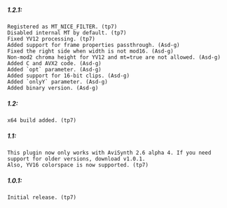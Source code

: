 ##### 1.2.1:
    Registered as MT_NICE_FILTER. (tp7)
    Disabled internal MT by default. (tp7)
    Fixed YV12 processing. (tp7)
    Added support for frame properties passthrough. (Asd-g)
    Fixed the right side when width is not mod16. (Asd-g)
    Non-mod2 chroma height for YV12 and mt=true are not allowed. (Asd-g)
    Added C and AVX2 code. (Asd-g)
    Added `opt` parameter. (Asd-g)
    Added support for 16-bit clips. (Asd-g)
    Added `onlyY` parameter. (Asd-g)
    Added binary version. (Asd-g)

##### 1.2:
    x64 build added. (tp7)

##### 1.1:
    This plugin now only works with AviSynth 2.6 alpha 4. If you need support for older versions, download v1.0.1.
    Also, YV16 colorspace is now supported. (tp7)

##### 1.0.1:
    Initial release. (tp7)
